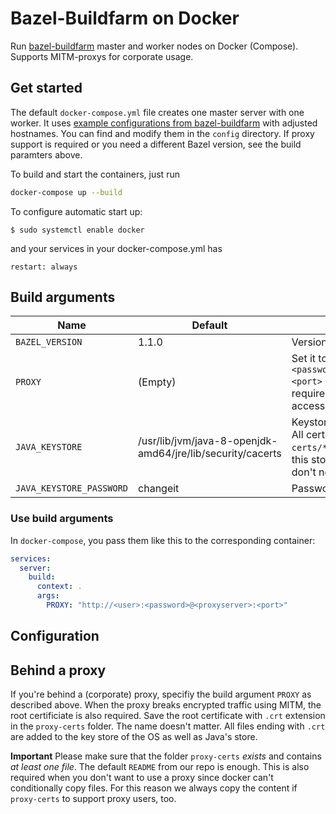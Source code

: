 # Bazel-Buildfarm on Docker

Run [bazel-buildfarm](https://github.com/bazelbuild/bazel-buildfarm) master and worker nodes on Docker (Compose). Supports MITM-proxys for corporate usage.

## Get started

The default `docker-compose.yml` file creates one master server with one worker. It uses [example configurations from bazel-buildfarm](https://github.com/bazelbuild/bazel-buildfarm/tree/master/examples) with adjusted hostnames. You can find and modify them in the `config` directory. If proxy support is required or you need a different Bazel version, see the build paramters above.

To build and start the containers, just run

```bash
docker-compose up --build
```

To configure automatic start up:

```
$ sudo systemctl enable docker
```

and your services in your docker-compose.yml has
```
restart: always
```
## Build arguments

| Name                     | Default                                                    | Description                                                                                                                     |
| ------------------------ | ---------------------------------------------------------- | ------------------------------------------------------------------------------------------------------------------------------- |
| `BAZEL_VERSION`          | 1.1.0                                                      | Version of bazel to use                                                                                                         |
| `PROXY`                  | (Empty)                                                    | Set it to `http://<user>:<password>@<proxyserver>:<port>` if proxy usage is required for internet access.                       |
| `JAVA_KEYSTORE`          | /usr/lib/jvm/java-8-openjdk-amd64/jre/lib/security/cacerts | Keystore used for Bazel - All certificates in `proxy-certs/*.crt` are added to this store. You usually don't need to change it. |
| `JAVA_KEYSTORE_PASSWORD` | changeit                                                   | Password of `JAVA_KEYSTORE`                                                                                                     |

### Use build arguments

In `docker-compose`, you pass them like this to the corresponding container:

```yaml
services:
  server:
    build:
      context: .
      args:
        PROXY: "http://<user>:<password>@<proxyserver>:<port>"
```

## Configuration

## Behind a proxy

If you're behind a (corporate) proxy, specifiy the build argument `PROXY` as described above. When the proxy breaks encrypted traffic using MITM, the root certificiate is also required. Save the root certificate with `.crt` extension in the `proxy-certs` folder. The name doesn't matter. All files ending with `.crt` are added to the key store of the OS as well as Java's store.

**Important** Please make sure that the folder `proxy-certs` _exists_ and contains _at least one file_. The default `README` from our repo is enough. This is also required when you don't want to use a proxy since docker can't conditionally copy files. For this reason we always copy the content if `proxy-certs` to support proxy users, too.
